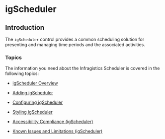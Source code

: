 <!--
|metadata|
{
    "fileName": "igscheduler-landing",
    "controlName": "igScheduler",
    "tags": ["Scheduler", "Geting Started"]
}
|metadata|
-->

# igScheduler

## Introduction

The `igScheduler` control provides a common scheduling solution for presenting and managing time periods and the associated activities.


### Topics

The information you need about the Infragistics Scheduler is covered in the following topics:

-   [igScheduler Overview](igScheduler-Overview.html)

-	[Adding igScheduler](igscheduler-adding-igscheduler.html)

-	[Configuring igScheduler](igscheduler-Configuring.html)

-	[Styling igScheduler](igscheduler-Using-Themes.html)

-	[Accessibility Compliance (igScheduler)](igscheduler-accessibility-compliance.html)

-	[Known Issues and Limitations (igScheduler)](igscheduler-known-limitations.html)
